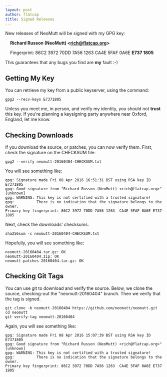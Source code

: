 ```yaml
---
layout: post
author: flatcap
title: Signed Releases
---
```


New releases of NeoMutt will be signed with my GPG key:

&nbsp;&nbsp;&nbsp;&nbsp;**Richard Russon (NeoMutt) \<rich@flatcap.org\>**

&nbsp;&nbsp;&nbsp;&nbsp;Fingerprint: 86C2&nbsp;3972&nbsp;70DD&nbsp;7A56&nbsp;1263&nbsp;CA4E&nbsp;5FAF&nbsp;0A6E&nbsp;**E737&nbsp;1805**

This guarantees that any bugs you find are **my** fault :-)

## Getting My Key

You can retrieve my key from a public keyserver, using the command:

    gpg2 --recv-keys E7371805

Unless you meet me, in person, and verify my identity, you should not **trust**
this key.  If you're planning a keysigning party anywhere near Oxford, England,
let me know.

## Checking Downloads

If you download the source, or patches, you can now verify them.
First, check the signature on the CHECKSUM file:

    gpg2 --verify neomutt-20160404-CHECKSUM.txt 

You will see something like:

    gpg: Signature made Fri 08 Apr 2016 16:51:31 BST using RSA key ID E7371805
    gpg: Good signature from "Richard Russon (NeoMutt) <rich@flatcap.org>" [unknown]
    gpg: WARNING: This key is not certified with a trusted signature!
    gpg:          There is no indication that the signature belongs to the owner.
    Primary key fingerprint: 86C2 3972 70DD 7A56 1263  CA4E 5FAF 0A6E E737 1805

Next, check the downloads' checksums.

    sha256sum -c neomutt-20160404-CHECKSUM.txt

Hopefully, you will see something like:

    neomutt-20160404.tar.gz: OK
    neomutt-20160404.zip: OK
    neomutt-patches-20160404.tar.gz: OK

## Checking Git Tags

You can use git to download and verify the source.
Below, we clone the source, checking-out the "neomutt-20160404" branch.
Then we verify that the tag is signed.

    git clone -b neomutt-20160404 https://github.com/neomutt/neomutt.git
    cd neomutt
    git verify-tag neomutt-20160404

Again, you will see something like:

    gpg: Signature made Fri 08 Apr 2016 15:07:39 BST using RSA key ID E7371805
    gpg: Good signature from "Richard Russon (NeoMutt) <rich@flatcap.org>" [unknown]
    gpg: WARNING: This key is not certified with a trusted signature!
    gpg:          There is no indication that the signature belongs to the owner.
    Primary key fingerprint: 86C2 3972 70DD 7A56 1263  CA4E 5FAF 0A6E E737 1805

